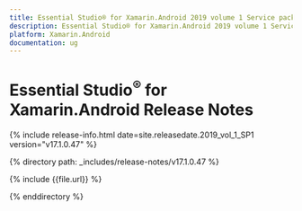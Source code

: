 ```yaml
---
title: Essential Studio® for Xamarin.Android 2019 volume 1 Service pack 1 Release Notes  
description: Essential Studio® for Xamarin.Android 2019 volume 1 Service pack 1 Release Notes  
platform: Xamarin.Android
documentation: ug
---
```


# Essential Studio<sup>®</sup> for Xamarin.Android  Release Notes  

{% include release-info.html date=site.releasedate.2019_vol_1_SP1  version="v17.1.0.47" %} 


{% directory path: _includes/release-notes/v17.1.0.47 %}

{% include {{file.url}} %}

{% enddirectory %}